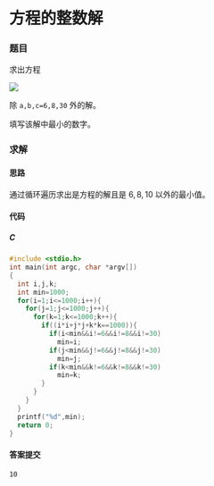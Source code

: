 # 方程的整数解

### 题目

求出方程 

![](http://latex.codecogs.com/svg.latex?a^{2}+b^{2}+c^{2}=1000)

除 `a,b,c=6,8,30​` 外的解。

填写该解中最小的数字。

### 求解

#### 思路

通过循环遍历求出是方程的解且是 $6,8,10$ 以外的最小值。

#### 代码

##### C

```c
#include <stdio.h>
int main(int argc, char *argv[])
{
  int i,j,k;
  int min=1000;
  for(i=1;i<=1000;i++){
    for(j=1;j<=1000;j++){
      for(k=1;k<=1000;k++){
        if((i*i+j*j+k*k==1000)){
          if(i<min&&i!=6&&i!=8&&i!=30)
            min=i;
          if(j<min&&j!=6&&j!=8&&j!=30)
            min=j;
          if(k<min&&k!=6&&k!=8&&k!=30)
            min=k;
        }
      }
    }
  }
  printf("%d",min);
  return 0;
}
```

#### 答案提交

```
10
```

